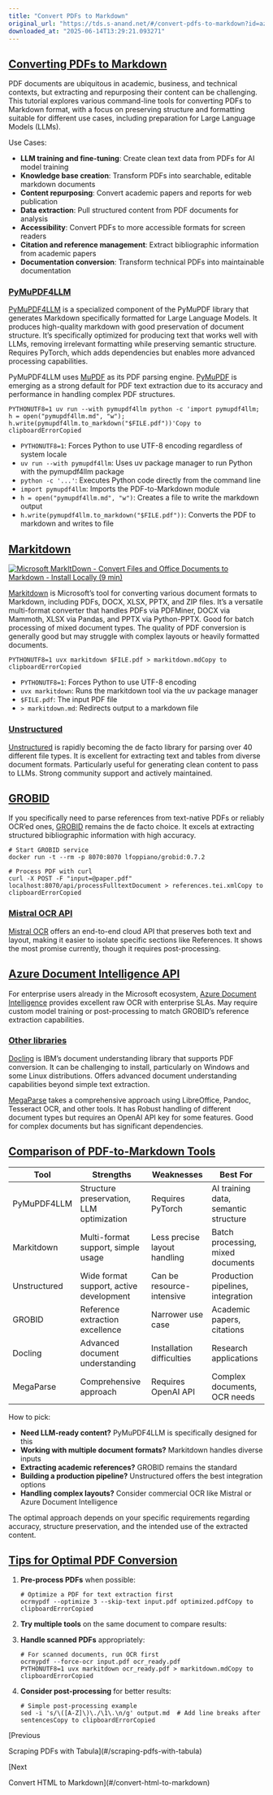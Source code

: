 ```yaml
---
title: "Convert PDFs to Markdown"
original_url: "https://tds.s-anand.net/#/convert-pdfs-to-markdown?id=azure-document-intelligence-api"
downloaded_at: "2025-06-14T13:29:21.093271"
---
```


[Converting PDFs to Markdown](#/convert-pdfs-to-markdown?id=converting-pdfs-to-markdown)
----------------------------------------------------------------------------------------

PDF documents are ubiquitous in academic, business, and technical contexts, but extracting and repurposing their content can be challenging. This tutorial explores various command-line tools for converting PDFs to Markdown format, with a focus on preserving structure and formatting suitable for different use cases, including preparation for Large Language Models (LLMs).

Use Cases:

* **LLM training and fine-tuning**: Create clean text data from PDFs for AI model training
* **Knowledge base creation**: Transform PDFs into searchable, editable markdown documents
* **Content repurposing**: Convert academic papers and reports for web publication
* **Data extraction**: Pull structured content from PDF documents for analysis
* **Accessibility**: Convert PDFs to more accessible formats for screen readers
* **Citation and reference management**: Extract bibliographic information from academic papers
* **Documentation conversion**: Transform technical PDFs into maintainable documentation

### [PyMuPDF4LLM](#/convert-pdfs-to-markdown?id=pymupdf4llm)

[PyMuPDF4LLM](https://pymupdf.readthedocs.io/en/latest/pymupdf4llm/) is a specialized component of the PyMuPDF library that generates Markdown specifically formatted for Large Language Models. It produces high-quality markdown with good preservation of document structure. It’s specifically optimized for producing text that works well with LLMs, removing irrelevant formatting while preserving semantic structure. Requires PyTorch, which adds dependencies but enables more advanced processing capabilities.

PyMuPDF4LLM uses [MuPDF](https://mupdf.com/) as its PDF parsing engine. [PyMuPDF](https://pymupdf.readthedocs.io/) is emerging as a strong default for PDF text extraction due to its accuracy and performance in handling complex PDF structures.

```
PYTHONUTF8=1 uv run --with pymupdf4llm python -c 'import pymupdf4llm; h = open("pymupdf4llm.md", "w"); h.write(pymupdf4llm.to_markdown("$FILE.pdf"))'Copy to clipboardErrorCopied
```

* `PYTHONUTF8=1`: Forces Python to use UTF-8 encoding regardless of system locale
* `uv run --with pymupdf4llm`: Uses uv package manager to run Python with the pymupdf4llm package
* `python -c '...'`: Executes Python code directly from the command line
* `import pymupdf4llm`: Imports the PDF-to-Markdown module
* `h = open("pymupdf4llm.md", "w")`: Creates a file to write the markdown output
* `h.write(pymupdf4llm.to_markdown("$FILE.pdf"))`: Converts the PDF to markdown and writes to file

[Markitdown](#/convert-pdfs-to-markdown?id=markitdown)
------------------------------------------------------

[![Microsoft MarkItDown - Convert Files and Office Documents to Markdown - Install Locally (9 min)](https://i.ytimg.com/vi/v65Oyddfxeg/sddefault.jpg)](https://youtu.be/v65Oyddfxeg)

[Markitdown](https://github.com/microsoft/markitdown) is Microsoft’s tool for converting various document formats to Markdown, including PDFs, DOCX, XLSX, PPTX, and ZIP files. It’s a versatile multi-format converter that handles PDFs via PDFMiner, DOCX via Mammoth, XLSX via Pandas, and PPTX via Python-PPTX. Good for batch processing of mixed document types. The quality of PDF conversion is generally good but may struggle with complex layouts or heavily formatted documents.

```
PYTHONUTF8=1 uvx markitdown $FILE.pdf > markitdown.mdCopy to clipboardErrorCopied
```

* `PYTHONUTF8=1`: Forces Python to use UTF-8 encoding
* `uvx markitdown`: Runs the markitdown tool via the uv package manager
* `$FILE.pdf`: The input PDF file
* `> markitdown.md`: Redirects output to a markdown file

### [Unstructured](#/convert-pdfs-to-markdown?id=unstructured)

[Unstructured](https://unstructured.io/) is rapidly becoming the de facto library for parsing over 40 different file types. It is excellent for extracting text and tables from diverse document formats. Particularly useful for generating clean content to pass to LLMs. Strong community support and actively maintained.

[GROBID](#/convert-pdfs-to-markdown?id=grobid)
----------------------------------------------

If you specifically need to parse references from text-native PDFs or reliably OCR’ed ones, [GROBID](https://github.com/kermitt2/grobid) remains the de facto choice. It excels at extracting structured bibliographic information with high accuracy.

```
# Start GROBID service
docker run -t --rm -p 8070:8070 lfoppiano/grobid:0.7.2

# Process PDF with curl
curl -X POST -F "input=@paper.pdf" localhost:8070/api/processFulltextDocument > references.tei.xmlCopy to clipboardErrorCopied
```

### [Mistral OCR API](#/convert-pdfs-to-markdown?id=mistral-ocr-api)

[Mistral OCR](https://mistral.ai/products/ocr/) offers an end-to-end cloud API that preserves both text and layout, making it easier to isolate specific sections like References. It shows the most promise currently, though it requires post-processing.

[Azure Document Intelligence API](#/convert-pdfs-to-markdown?id=azure-document-intelligence-api)
------------------------------------------------------------------------------------------------

For enterprise users already in the Microsoft ecosystem, [Azure Document Intelligence](https://azure.microsoft.com/en-us/products/ai-services/document-intelligence) provides excellent raw OCR with enterprise SLAs. May require custom model training or post-processing to match GROBID’s reference extraction capabilities.

### [Other libraries](#/convert-pdfs-to-markdown?id=other-libraries)

[Docling](https://github.com/DS4SD/docling) is IBM’s document understanding library that supports PDF conversion. It can be challenging to install, particularly on Windows and some Linux distributions. Offers advanced document understanding capabilities beyond simple text extraction.

[MegaParse](https://github.com/QuivrHQ/MegaParse) takes a comprehensive approach using LibreOffice, Pandoc, Tesseract OCR, and other tools. It has Robust handling of different document types but requires an OpenAI API key for some features. Good for complex documents but has significant dependencies.

[Comparison of PDF-to-Markdown Tools](#/convert-pdfs-to-markdown?id=comparison-of-pdf-to-markdown-tools)
--------------------------------------------------------------------------------------------------------

| Tool | Strengths | Weaknesses | Best For |
| --- | --- | --- | --- |
| PyMuPDF4LLM | Structure preservation, LLM optimization | Requires PyTorch | AI training data, semantic structure |
| Markitdown | Multi-format support, simple usage | Less precise layout handling | Batch processing, mixed documents |
| Unstructured | Wide format support, active development | Can be resource-intensive | Production pipelines, integration |
| GROBID | Reference extraction excellence | Narrower use case | Academic papers, citations |
| Docling | Advanced document understanding | Installation difficulties | Research applications |
| MegaParse | Comprehensive approach | Requires OpenAI API | Complex documents, OCR needs |

How to pick:

* **Need LLM-ready content?** PyMuPDF4LLM is specifically designed for this
* **Working with multiple document formats?** Markitdown handles diverse inputs
* **Extracting academic references?** GROBID remains the standard
* **Building a production pipeline?** Unstructured offers the best integration options
* **Handling complex layouts?** Consider commercial OCR like Mistral or Azure Document Intelligence

The optimal approach depends on your specific requirements regarding accuracy, structure preservation, and the intended use of the extracted content.

[Tips for Optimal PDF Conversion](#/convert-pdfs-to-markdown?id=tips-for-optimal-pdf-conversion)
------------------------------------------------------------------------------------------------

1. **Pre-process PDFs** when possible:

   ```
   # Optimize a PDF for text extraction first
   ocrmypdf --optimize 3 --skip-text input.pdf optimized.pdfCopy to clipboardErrorCopied
   ```
2. **Try multiple tools** on the same document to compare results:
3. **Handle scanned PDFs** appropriately:

   ```
   # For scanned documents, run OCR first
   ocrmypdf --force-ocr input.pdf ocr_ready.pdf
   PYTHONUTF8=1 uvx markitdown ocr_ready.pdf > markitdown.mdCopy to clipboardErrorCopied
   ```
4. **Consider post-processing** for better results:

   ```
   # Simple post-processing example
   sed -i 's/\([A-Z]\)\./\1\.\n/g' output.md  # Add line breaks after sentencesCopy to clipboardErrorCopied
   ```

[Previous

Scraping PDFs with Tabula](#/scraping-pdfs-with-tabula)

[Next

Convert HTML to Markdown](#/convert-html-to-markdown)